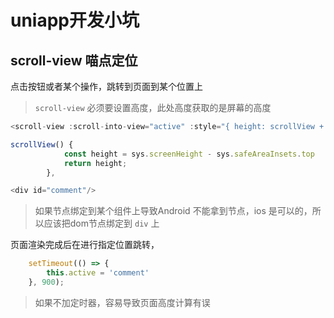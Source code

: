 # uniapp开发小坑

## scroll-view 喵点定位

点击按钮或者某个操作，跳转到页面到某个位置上

> `scroll-view` 必须要设置高度，此处高度获取的是屏幕的高度
```js
<scroll-view :scroll-into-view="active" :style="{ height: scrollView + 'px' }" />

scrollView() {
			const height = sys.screenHeight - sys.safeAreaInsets.top
			return height;
		},
```
```js
<div id="comment"/>

```
> 如果节点绑定到某个组件上导致Android 不能拿到节点，ios 是可以的，所以应该把dom节点绑定到 `div` 上

页面渲染完成后在进行指定位置跳转，
```js
	setTimeout(() => {
		this.active = 'comment'
	}, 900);
```
> 如果不加定时器，容易导致页面高度计算有误